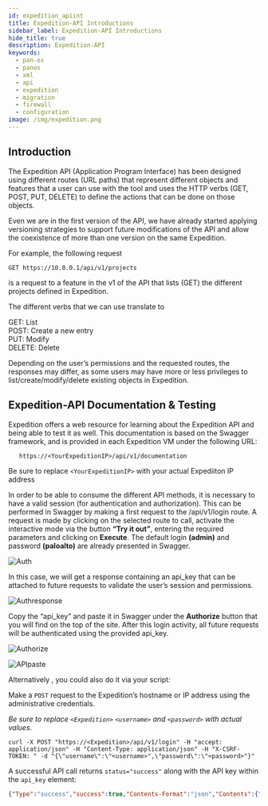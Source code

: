 ```yaml
---
id: expedition_apiint
title: Expedition-API Introductions
sidebar_label: Expedition-API Introductions
hide_title: true
description: Expedition-API
keywords:
  - pan-os
  - panos
  - xml
  - api
  - expedition
  - migration
  - firewall
  - configuration
image: /img/expedition.png
---
```

## Introduction  
The Expedition API (Application Program Interface) has been designed using different routes (URL paths) that represent different objects and features that a user can use with the tool and uses the HTTP verbs (GET, POST, PUT, DELETE) to define the actions that can be done on those objects.  

Even we are in the first version of the API, we have already started applying versioning strategies to support future modifications of the API and allow the coexistence of more than one version on the same Expedition.  

For example,  the following request  
```console
GET https://10.0.0.1/api/v1/projects 
```
is a request to a feature in the v1 of the API that lists (GET) the different projects defined in Expedition.  

The different verbs that we can use translate to  

GET: 		List  
POST: 	Create a new entry  
PUT:		Modify  
DELETE: 	Delete    

Depending on the user’s permissions and the requested routes, the responses may differ, as some users may have more or less privileges to list/create/modify/delete existing objects in Expedition.

## Expedition-API Documentation & Testing

Expedition offers a web resource for learning about the Expedition API and being able to test it as well. This documentation is based on the Swagger framework, and is provided in each Expedition VM under the following URL:  

```Console
   https://<YourExpeditionIP>/api/v1/documentation
```
   Be sure to replace `<YourExpeditionIP>` with your actual Expediiton IP address  

In order to be able to consume the different API methods, it is necessary to have a valid session (for authentication and authorization). This can be performed in Swagger by making a first request to the /api/v1/login route.
A request is made by clicking on the selected route to call, activate the interactive mode via the button **“Try it out”**, entering the required parameters and clicking on **Execute**. The default login **(admin)** and password **(paloalto)** are already presented in Swagger.  

![Auth](/img/expedition/auth.png "Auth")

In this case, we will get a response containing an api_key that can be attached to future requests to validate the user’s session and permissions.

![Authresponse](/img/expedition/authresponse.png "Authresponse")  

Copy the “api_key” and paste it in Swagger under the **Authorize** button that you will find on the top of the site. After this login activity, all future requests will be authenticated using the provided api_key.  

![Authorize](/img/expedition/authorize.png "Authorize")  


![APIpaste](/img/expedition/APIpaste.png "APIpaste")  

Alternatively , you could also do it via your script: 

Make a `POST` request to the Expedition’s hostname or IP address using the administrative credentials.  

_Be sure to replace `<Expedition>` `<username>` and `<password>` with actual values._

```shell-session
curl -X POST "https://<Expedition>/api/v1/login" -H "accept: application/json" -H "Content-Type: application/json" -H "X-CSRF-TOKEN: " -d "{\"username\":\"<username>",\"password\":\"<password>"}"
```

A successful API call returns `status="success"` along with the API key within the `api_key` element:

```Json
{"Type":"success","success":true,"Contents-Format":"json","Contents":{"code":0,"success":true,"cacheable":false,"metadata":{"execution-info":{"execution-time":0,"execution-memory":0,"execution-disk-consumption":0},"request-info":{"request-method":"","request-query":"","request-time":"","request-client-user":"","request-client-ip":"","request-client-agent":""}},"response":{"total":3,"current-page":1,"per-page":10,"total-pages":1,"state":0,"job-id":0,"response-messages":{"total":1,"code":0,"messages":[{"message":"Authentication successful","details":{"type":"success","causes":{"module":"expedition-api","code":0,"description":""}}}]},"data":{"fields":null,"columns":null,"content":{"api_key":"lyEg5P87DMjLm8dAUm2PZbpYtxLBp9aW7VDldkVjOzcYuE5QscqlUAspchkOIVQQCAYSbbGK3NKKhJFpEj80X44nAZzVO1zA8p87Fs1PfluN8Gg8p20q57fSI43v9H1Z","csrfToken":"MTU5OTg1Nzk2ODE4V3p4WDdtV3BSSldSMFVjSmM0Ykd2YkFqc1cydlJR","id":1}}}}}
```

